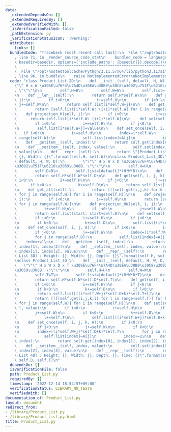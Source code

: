 ```yaml
---
data:
  _extendedDependsOn: []
  _extendedRequiredBy: []
  _extendedVerifiedWith: []
  _isVerificationFailed: false
  _pathExtension: py
  _verificationStatusIcon: ':warning:'
  attributes:
    links: []
  bundledCode: "Traceback (most recent call last):\n  File \"/opt/hostedtoolcache/Python/3.11.5/x64/lib/python3.11/site-packages/onlinejudge_verify/documentation/build.py\"\
    , line 71, in _render_source_code_stat\n    bundled_code = language.bundle(stat.path,\
    \ basedir=basedir, options={'include_paths': [basedir]}).decode()\n          \
    \         ^^^^^^^^^^^^^^^^^^^^^^^^^^^^^^^^^^^^^^^^^^^^^^^^^^^^^^^^^^^^^^^^^^^^^^^^^^^^^^^^^\n\
    \  File \"/opt/hostedtoolcache/Python/3.11.5/x64/lib/python3.11/site-packages/onlinejudge_verify/languages/python.py\"\
    , line 96, in bundle\n    raise NotImplementedError\nNotImplementedError\n"
  code: "class Product_List_2D:\n    def __init__(self, default, H, W):\n        \"\
    \"\" H x W \u306E\u76F4\u7A4D\u30EA\u30B9\u30C8\u3092\u751F\u6210\u3059\u308B\
    . \"\"\"\n\n        self.H=H\n        self.W=W\n        self.list=[default]*(H*W)\n\
    \n    def __len__(self):\n        return self.H*self.W\n\n    def get(self, i,\
    \ j):\n        if i<0:\n            i+=self.H\n\n        if j<0:\n           \
    \ j+=self.W\n\n        return self.list[i*self.W+j]\n\n    def get_all(self):\n\
    \        return [self.list[i*self.W: (i+1)*self.W] for i in range(self.H)]\n\n\
    \    def projection_H(self, i):\n        if i<0:\n            i+=self.H\n\n  \
    \      return self.list[i*self.W: (i+1)*self.W]\n\n    def set(self, i, j, value):\n\
    \        if i<0:\n            i+=self.H\n\n        if j<0:\n            j+=self.W\n\
    \n        self.list[i*self.W+j]=value\n\n    def set_once(self, i, A):\n     \
    \   if i<0:\n            i+=self.H\n\n        index=i*self.W\n        for j in\
    \ range(self.W):\n            self.list[index]=A[j]\n            index+=1\n\n\
    \    def __getitem__(self, index):\n        return self.get(index[0], index[1])\n\
    \n    def __setitem__(self, index, value):\n        self.set(index[0], index[1],\
    \ value)\n\n    def __repr__(self):\n        return \"[Product List 2D] : Height:\
    \ {}, Width: {}\".format(self.H, self.W)\n\nclass Product_List_3D:\n    def __init__(self,\
    \ default, H, W, D):\n        \"\"\" H x W x D \u306E\u76F4\u7A4D\u30EA\u30B9\u30C8\
    \u3092\u751F\u6210\u3059\u308B. \"\"\"\n\n        self.H=H\n        self.W=W\n\
    \        self.D=D\n        self.list=[default]*(H*W*D)\n\n    def __len__(self):\n\
    \        return self.H*self.W*self.D\n\n    def get(self, i, j, k):\n        if\
    \ i<0:\n            i+=self.H\n\n        if j<0:\n            j+=self.W\n\n  \
    \      if k<0:\n            k+=self.D\n\n        return self.list[(i*self.W+j)*self.D+k]\n\
    \n    def get_all(self):\n        return [[[self.get(i,j,k) for k in range(self.D)]\
    \ for j in range(self.W)] for i in range(self.H)]\n\n    def projection_H(self,\
    \ i):\n        if i<0:\n            i+=self.H\n\n        return [self.projection_HW(i,j)\
    \ for j in range(self.W)]\n\n    def projection_HW(self, i, j):\n        if i<0:\n\
    \            i+=self.H\n\n        if j<0:\n            j+=self.W\n\n        start=(i*self.W+j)*self.D\n\
    \        return self.list[start: start+self.D]\n\n    def set(self, i, j, k, value):\n\
    \        if i<0:\n            i+=self.H\n\n        if j<0:\n            j+=self.W\n\
    \n        if k<0:\n            k+=self.D\n\n        self.list[(i*self.W+j)*self.D+k]=value\n\
    \n    def set_once(self, i, j, A):\n        if i<0:\n            i+=self.H\n\n\
    \        if j<0:\n            j+=self.W\n\n        index=(i*self.W+j)*self.D\n\
    \        for j in range(self.D):\n            self.list[index]=A[j]\n        \
    \    index+=1\n\n    def __getitem__(self, index):\n        return self.get(index[0],\
    \ index[1], index[2])\n\n    def __setitem__(self, index, value):\n        self.set(index[0],\
    \ index[1], index[2], value)\n\n    def __repr__(self):\n        return \"[Product\
    \ List 3D] : Height: {}, Width: {}, Depth: {}\".format(self.H, self.W, self.D)\n\
    \nclass Product_List_4D:\n    def __init__(self, default, H, W, D, T):\n     \
    \   \"\"\" H x W x D x T \u306E\u76F4\u7A4D\u30EA\u30B9\u30C8\u3092\u751F\u6210\
    \u3059\u308B. \"\"\"\n\n        self.H=H\n        self.W=W\n        self.D=D\n\
    \        self.T=T\n        self.list=[default]*(H*W*D*T)\n\n    def __len__(self):\n\
    \        return self.H*self.W*self.D*self.T\n\n    def get(self, i, j, k, l):\n\
    \        if i<0:\n            i+=self.H\n\n        if j<0:\n            j+=self.W\n\
    \n        if k<0:\n            k+=self.D\n\n        if l<0:\n            l+=self.T\n\
    \n        return self.list[((i*self.W+j)*self.D+k)*self.T+l]\n\n    def get_all(self):\n\
    \        return [[[[self.get(i,j,k,l) for l in range(self.T)] for k in range(self.D)]\
    \ for j in range(self.W)] for i in range(self.H)]\n\n    def set(self, i, j, k,\
    \ l, value):\n        if i<0:\n            i+=self.H\n\n        if j<0:\n    \
    \        j+=self.W\n\n        if k<0:\n            k+=self.D\n\n        if l<0:\n\
    \            l+=self.T\n\n        self.list[((i*self.W+j)*self.D+k)*self.T+l]=value\n\
    \n    def set_once(self, i, j, k, A):\n        if i<0:\n            i+=self.H\n\
    \n        if j<0:\n            j+=self.W\n\n        if k<0:\n            k+=self.D\n\
    \n        index=((i*self.W+j)*self.D+k)*self.T\n        for j in range(self.T):\n\
    \            self.list[index]=A[j]\n            index+=1\n\n    def __getitem__(self,\
    \ index):\n        return self.get(index[0], index[1], index[2], index[3])\n\n\
    \    def __setitem__(self, index, value):\n        self.set(index[0], index[1],\
    \ index[2], index[3], value)\n\n    def __repr__(self):\n        return \"[Product\
    \ List 4D] : Height: {}, Width: {}, Depth: {}, Time: {}\".format(self.H, self.W,\
    \ self.D, self.T)\n"
  dependsOn: []
  isVerificationFile: false
  path: Product_List.py
  requiredBy: []
  timestamp: '2022-12-14 18:54:57+09:00'
  verificationStatus: LIBRARY_NO_TESTS
  verifiedWith: []
documentation_of: Product_List.py
layout: document
redirect_from:
- /library/Product_List.py
- /library/Product_List.py.html
title: Product_List.py
---
```

